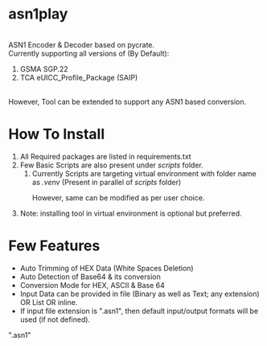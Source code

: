 # asn1play

<BR>ASN1 Encoder &amp; Decoder based on pycrate.
<BR>Currently supporting all versions of (By Default):
<ol>
<li>GSMA SGP.22
<li>TCA eUICC_Profile_Package (SAIP)
</ol>
<BR> However, Tool can be extended to support any ASN1 based conversion.

# How To Install 
<ol>
<li>All Required packages are listed in requirements.txt
<li>Few Basic Scripts are also present under <i>scripts</i> folder.
<ol>
<li>Currently Scripts are targeting virtual environment with folder name as <i>.venv</i> (Present in parallel of <i>scripts</i> folder)

However, same can be modified as per user choice. 
</ol>
<li>Note: installing tool in virtual environment is optional but preferred.
</ol>

# Few Features 
<ul>
<li>Auto Trimming of HEX Data (White Spaces Deletion) 
<li>Auto Detection of Base64 & its conversion
<li>Conversion Mode for HEX, ASCII & Base 64
<li>Input Data can be provided in file (Binary as well as Text; any extension) OR List OR inline.
<li>If input file extension is ".asn1", then default input/output formats will be used (if not defined).
</ul>

".asn1"